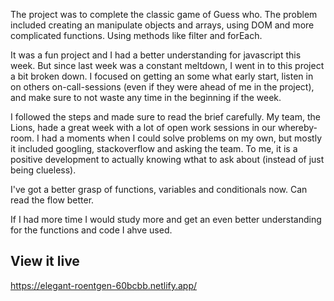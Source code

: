 
The project was to complete the classic game of Guess who. 
The problem included creating an manipulate objects and arrays, using DOM and more complicated functions. Using methods like filter and forEach. 

It was a fun project and I had a better understanding for javascript this week. But since last week was a constant meltdown, I went in to this project a bit broken down. I focused on getting an some what early start, listen in on others on-call-sessions (even if they were ahead of me in the project), and make sure to not waste any time in the beginning if the week.

I followed the steps and made sure to read the brief carefully. My team, the Lions, hade a great week with a lot of open work sessions in our whereby-room. I had a moments when I could solve problems on my own, but mostly it included googling, stackoverflow and asking the team. To me, it is a positive development to actually knowing wthat to ask about (instead of just being clueless). 

I've got a better grasp of functions, variables and conditionals now. Can read the flow better. 

If I had more time I would study more and get an even better understanding for the functions and code I ahve used.


## View it live

https://elegant-roentgen-60bcbb.netlify.app/
